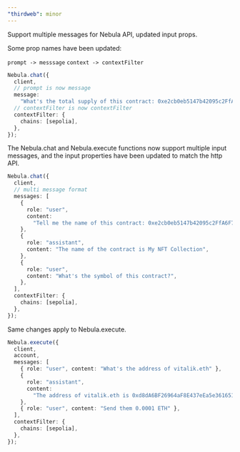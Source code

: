 ```yaml
---
"thirdweb": minor
---
```


Support multiple messages for Nebula API, updated input props.

Some prop names have been updated:

`prompt -> messsage`
`context -> contextFilter`

```ts
Nebula.chat({
  client,
  // prompt is now message
  message:
    "What's the total supply of this contract: 0xe2cb0eb5147b42095c2FfA6F7ec953bb0bE347D8",
  // contextFilter is now contextFilter
  contextFilter: {
    chains: [sepolia],
  },
});
```

The Nebula.chat and Nebula.execute functions now support multiple input messages, and the input properties have been updated to match the http API.

```ts
Nebula.chat({
  client,
  // multi message format
  messages: [
    {
      role: "user",
      content:
        "Tell me the name of this contract: 0xe2cb0eb5147b42095c2FfA6F7ec953bb0bE347D8",
    },
    {
      role: "assistant",
      content: "The name of the contract is My NFT Collection",
    },
    {
      role: "user",
      content: "What's the symbol of this contract?",
    },
  ],
  contextFilter: {
    chains: [sepolia],
  },
});
```

Same changes apply to Nebula.execute.

```ts
Nebula.execute({
  client,
  account,
  messages: [
    { role: "user", content: "What's the address of vitalik.eth" },
    {
      role: "assistant",
      content:
        "The address of vitalik.eth is 0xd8dA6BF26964aF8E437eEa5e3616511D7G3a3298",
    },
    { role: "user", content: "Send them 0.0001 ETH" },
  ],
  contextFilter: {
    chains: [sepolia],
  },
});
```
